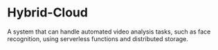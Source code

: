 # Hybrid-Cloud
A system that can handle automated video analysis tasks, such as face recognition, using serverless functions and distributed storage.
